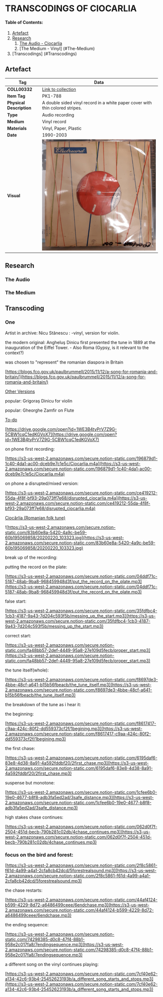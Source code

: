 # TRANSCODINGS OF CIOCARLIA

#### Table of Contents:
1. [Artefact](#Artefact)
2. [Research](#Research)
    1. [The Audio - Ciocarlia](#The-Audio)
    2. [The Medium - Vinyl] (#The-Medium)
3. [Transcodings] (#Transcodings)

## Artefact
| Tag | Data |  
|--|--|
 **COLL00332** | [Link to collection](http://hdl.handle.net/10622/COLL00332)
| **Item Tag** | PK1-788
| **Physical Description** | A double sided vinyl record in a white paper cover with thin colored stripes.
| **Type** | Audio recording
| **Medium** | Vinyl record
| **Materials** | Vinyl, Paper, Plastic
| **Date** | 1990-2003
| **Visual** | ![](/images/original.jpg)

## Research
### The Audio
### The Medium
## Transcoding
### One
Artist in archive: Nicu Stănescu : -vinyl, version for violin.

the modern original: Angheluş Dinicu first presented the tune in 1889 at the inauguration of the Eiffel Tower. - Also Roma (Gypsy, is it relevant to the context?)

was chosen to "represent" the romanian diaspora in Britain

[https://blogs.fco.gov.uk/paulbrummell/2015/11/12/a-song-for-romania-and-britain/](https://blogs.fco.gov.uk/paulbrummell/2015/11/12/a-song-for-romania-and-britain/)

[Other Versions](https://www.notion.so/7322fdcb139a47c382074e5626fe5ffb)

popular: Grigoraș Dinicu for violin

popular: Gheorghe Zamfir on Flute

[To-do](https://www.notion.so/To-do-1c2b4e502dcc4fc3887f462c98dccf83)

[](https://search.iisg.amsterdam/Record/COLL00332)

[https://drive.google.com/open?id=1WE3B4tyPrV7Z9G-5CBW1cqC1edKGVoX7](https://drive.google.com/open?id=1WE3B4tyPrV7Z9G-5CBW1cqC1edKGVoX7)

on phone first recording:

[https://s3-us-west-2.amazonaws.com/secure.notion-static.com/196879d1-1c40-4da1-ac00-dceb9e7c1e5c/Ciocarlia.m4a](https://s3-us-west-2.amazonaws.com/secure.notion-static.com/196879d1-1c40-4da1-ac00-dceb9e7c1e5c/Ciocarlia.m4a)

on phone a disrupted/mixed version:

[https://s3-us-west-2.amazonaws.com/secure.notion-static.com/ce419212-55da-4f8f-bf93-29a073ff7e68/disrupted_ciocarlia.m4a](https://s3-us-west-2.amazonaws.com/secure.notion-static.com/ce419212-55da-4f8f-bf93-29a073ff7e68/disrupted_ciocarlia.m4a)

[Ciocârlia (Romanian folk tune)](https://en.wikipedia.org/wiki/Cioc%C3%A2rlia_(Romanian_folk_tune))

![https://s3-us-west-2.amazonaws.com/secure.notion-static.com/83b60e8a-5420-4a9c-be59-60b195069858/20200220_103323.jpg](https://s3-us-west-2.amazonaws.com/secure.notion-static.com/83b60e8a-5420-4a9c-be59-60b195069858/20200220_103323.jpg)

break up of the recording:

putting the record on the plate:

[https://s3-us-west-2.amazonaws.com/secure.notion-static.com/04ddf71c-5187-48ab-9ba8-968459948d3f/put_the_record_on_the_plate.mp3](https://s3-us-west-2.amazonaws.com/secure.notion-static.com/04ddf71c-5187-48ab-9ba8-968459948d3f/put_the_record_on_the_plate.mp3)

false start:

[https://s3-us-west-2.amazonaws.com/secure.notion-static.com/35fdfbc4-1cb3-4187-9a43-7d204c593f5b/messing_up_the_start.mp3](https://s3-us-west-2.amazonaws.com/secure.notion-static.com/35fdfbc4-1cb3-4187-9a43-7d204c593f5b/messing_up_the_start.mp3)

correct start:

[https://s3-us-west-2.amazonaws.com/secure.notion-static.com/fa48bb57-2def-4449-95a8-27e109d5fecb/proper_start.mp3](https://s3-us-west-2.amazonaws.com/secure.notion-static.com/fa48bb57-2def-4449-95a8-27e109d5fecb/proper_start.mp3)

the tune itself(whole):

[https://s3-us-west-2.amazonaws.com/secure.notion-static.com/f8697de3-4bbe-48cf-a641-b15b56fbeacb/the_tune_itself.mp3](https://s3-us-west-2.amazonaws.com/secure.notion-static.com/f8697de3-4bbe-48cf-a641-b15b56fbeacb/the_tune_itself.mp3)

the breakdown of the tune as i hear it:

the beginning:

[https://s3-us-west-2.amazonaws.com/secure.notion-static.com/f8617417-c9aa-424c-80f2-dd559373cf2f/1begining.mp3](https://s3-us-west-2.amazonaws.com/secure.notion-static.com/f8617417-c9aa-424c-80f2-dd559373cf2f/1begining.mp3)

the first chase:

[https://s3-us-west-2.amazonaws.com/secure.notion-static.com/6195daf6-83e8-4d38-8a91-4a592fddbf20/2first_chase.mp3](https://s3-us-west-2.amazonaws.com/secure.notion-static.com/6195daf6-83e8-4d38-8a91-4a592fddbf20/2first_chase.mp3)

suspense but monotone:

[https://s3-us-west-2.amazonaws.com/secure.notion-static.com/1cfee6b0-19e0-4677-b8f8-adb3fa5ed2ad/3safe_distance.mp3](https://s3-us-west-2.amazonaws.com/secure.notion-static.com/1cfee6b0-19e0-4677-b8f8-adb3fa5ed2ad/3safe_distance.mp3)

high stakes chase continues:

[https://s3-us-west-2.amazonaws.com/secure.notion-static.com/062d0f7f-2504-451d-becb-790b281c02db/4chase_continues.mp3](https://s3-us-west-2.amazonaws.com/secure.notion-static.com/062d0f7f-2504-451d-becb-790b281c02db/4chase_continues.mp3)

### focus on the bird and forest:

[https://s3-us-west-2.amazonaws.com/secure.notion-static.com/2f8c5861-f61d-4a99-a4a1-2cfa8cb42dcd/5forestrealsound.mp3](https://s3-us-west-2.amazonaws.com/secure.notion-static.com/2f8c5861-f61d-4a99-a4a1-2cfa8cb42dcd/5forestrealsound.mp3)

the chase restarts:

[https://s3-us-west-2.amazonaws.com/secure.notion-static.com/44af4124-b599-4229-8d72-a6486499ceee/6endchase.mp3](https://s3-us-west-2.amazonaws.com/secure.notion-static.com/44af4124-b599-4229-8d72-a6486499ceee/6endchase.mp3)

the ending sequence:

[https://s3-us-west-2.amazonaws.com/secure.notion-static.com/74298385-d0c8-47f4-88b1-958e2c017fa8/7endingsequence.mp3](https://s3-us-west-2.amazonaws.com/secure.notion-static.com/74298385-d0c8-47f4-88b1-958e2c017fa8/7endingsequence.mp3)

a different song on the vinyl continues playing:

[https://s3-us-west-2.amazonaws.com/secure.notion-static.com/7cf40e62-a134-42c6-93b4-25452623193b/a_different_song_starts_and_stops.mp3](https://s3-us-west-2.amazonaws.com/secure.notion-static.com/7cf40e62-a134-42c6-93b4-25452623193b/a_different_song_starts_and_stops.mp3)
